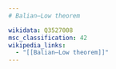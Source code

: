```yaml
---
# Balian–Low theorem

wikidata: Q3527008
msc_classification: 42
wikipedia_links:
  - "[[Balian–Low theorem]]"
---
```

